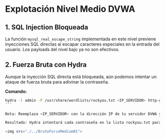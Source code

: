 # Explotación Nivel Medio DVWA

## 1. SQL Injection Bloqueada

La función `mysql_real_escape_string` implementada en este nivel previene inyecciones SQL directas al escapar caracteres especiales en la entrada del usuario. Los payloads del nivel bajo ya no son efectivos.

## 2. Fuerza Bruta con Hydra

Aunque la inyección SQL directa está bloqueada, aún podemos intentar un ataque de fuerza bruta para adivinar la contraseña.

**Comando:**
```bash
hydra -l admin -P /usr/share/wordlists/rockyou.txt <IP_SERVIDOR> http-get-form "/dvwa/vulnerabilities/brute/:username=^USER^&password=^PASS^&Login=Login:H=Cookie:PHPSESSID=<TU_SESION>;security=medium:F=Username and/or password incorrect."
´´´

Nota: Reemplaza <IP_SERVIDOR> con la dirección IP de tu servidor DVWA y <TU_SESION> con el valor actual de tu cookie PHPSESSID cuando el nivel de seguridad está en "Medium".

Resultado: Hydra intentará cada contraseña en la lista rockyou.txt para el usuario "admin". Eventualmente, si la contraseña se encuentra en la lista, Hydra la revelará. El proceso puede ser más lento en comparación con el nivel bajo, ya que cada intento requiere una petición HTTP completa.

<img src="./../BruteForceMedium01">
